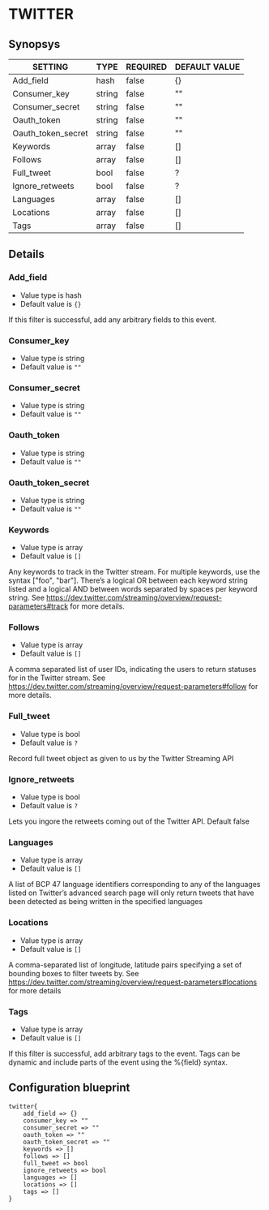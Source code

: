 # TWITTER


## Synopsys


|      SETTING       |  TYPE  | REQUIRED | DEFAULT VALUE |
|--------------------|--------|----------|---------------|
| Add_field          | hash   | false    | {}            |
| Consumer_key       | string | false    | ""            |
| Consumer_secret    | string | false    | ""            |
| Oauth_token        | string | false    | ""            |
| Oauth_token_secret | string | false    | ""            |
| Keywords           | array  | false    | []            |
| Follows            | array  | false    | []            |
| Full_tweet         | bool   | false    | ?             |
| Ignore_retweets    | bool   | false    | ?             |
| Languages          | array  | false    | []            |
| Locations          | array  | false    | []            |
| Tags               | array  | false    | []            |


## Details

### Add_field
* Value type is hash
* Default value is `{}`

If this filter is successful, add any arbitrary fields to this event.

### Consumer_key
* Value type is string
* Default value is `""`



### Consumer_secret
* Value type is string
* Default value is `""`



### Oauth_token
* Value type is string
* Default value is `""`



### Oauth_token_secret
* Value type is string
* Default value is `""`



### Keywords
* Value type is array
* Default value is `[]`

Any keywords to track in the Twitter stream. For multiple keywords,
use the syntax ["foo", "bar"]. There’s a logical OR between each keyword
string listed and a logical AND between words separated by spaces per keyword string.
See https://dev.twitter.com/streaming/overview/request-parameters#track for more details.

### Follows
* Value type is array
* Default value is `[]`

A comma separated list of user IDs, indicating the users to return statuses for
in the Twitter stream.
See https://dev.twitter.com/streaming/overview/request-parameters#follow for more details.

### Full_tweet
* Value type is bool
* Default value is `?`

Record full tweet object as given to us by the Twitter Streaming API

### Ignore_retweets
* Value type is bool
* Default value is `?`

Lets you ingore the retweets coming out of the Twitter API. Default false

### Languages
* Value type is array
* Default value is `[]`

A list of BCP 47 language identifiers corresponding to any of the languages
listed on Twitter’s advanced search page will only return tweets that have been
detected as being written in the specified languages

### Locations
* Value type is array
* Default value is `[]`

A comma-separated list of longitude, latitude pairs specifying a set of bounding boxes
to filter tweets by. See
https://dev.twitter.com/streaming/overview/request-parameters#locations for more details

### Tags
* Value type is array
* Default value is `[]`

If this filter is successful, add arbitrary tags to the event. Tags can be dynamic
and include parts of the event using the %{field} syntax.



## Configuration blueprint

```
twitter{
	add_field => {}
	consumer_key => ""
	consumer_secret => ""
	oauth_token => ""
	oauth_token_secret => ""
	keywords => []
	follows => []
	full_tweet => bool
	ignore_retweets => bool
	languages => []
	locations => []
	tags => []
}
```
